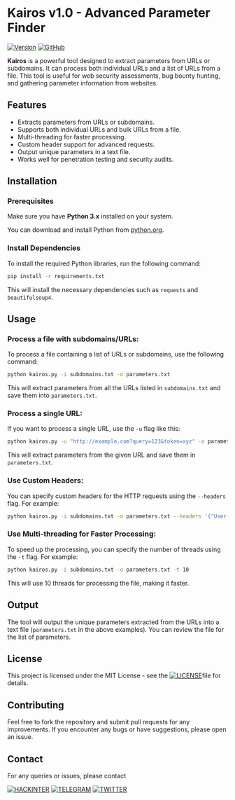 # Kairos v1.0 - Advanced Parameter Finder
[![Version](https://img.shields.io/badge/Version-1.0.0-blue.svg)](https://github.com/hackinter/Archer/releases)
[![GitHub](https://img.shields.io/badge/GITHUB-HACKINTER-red.svg)](https://github.com/hackinter)

**Kairos** is a powerful tool designed to extract parameters from URLs or subdomains. It can process both individual URLs and a list of URLs from a file. This tool is useful for web security assessments, bug bounty hunting, and gathering parameter information from websites.

## Features
- Extracts parameters from URLs or subdomains.
- Supports both individual URLs and bulk URLs from a file.
- Multi-threading for faster processing.
- Custom header support for advanced requests.
- Output unique parameters in a text file.
- Works well for penetration testing and security audits.

## Installation

### Prerequisites
Make sure you have **Python 3.x** installed on your system.

You can download and install Python from [python.org](https://www.python.org/).

### Install Dependencies
To install the required Python libraries, run the following command:

```bash
pip install -r requirements.txt
```

This will install the necessary dependencies such as `requests` and `beautifulsoup4`.

## Usage

### Process a file with subdomains/URLs:
To process a file containing a list of URLs or subdomains, use the following command:

```bash
python kairos.py -i subdomains.txt -o parameters.txt
```

This will extract parameters from all the URLs listed in `subdomains.txt` and save them into `parameters.txt`.

### Process a single URL:
If you want to process a single URL, use the `-u` flag like this:

```bash
python kairos.py -u "http://example.com?query=123&token=xyz" -o parameters.txt
```

This will extract parameters from the given URL and save them in `parameters.txt`.

### Use Custom Headers:
You can specify custom headers for the HTTP requests using the `--headers` flag. For example:

```bash
python kairos.py -i subdomains.txt -o parameters.txt --headers '{"User-Agent": "Mozilla/5.0"}'
```

### Use Multi-threading for Faster Processing:
To speed up the processing, you can specify the number of threads using the `-t` flag. For example:

```bash
python kairos.py -i subdomains.txt -o parameters.txt -t 10
```

This will use 10 threads for processing the file, making it faster.

## Output
The tool will output the unique parameters extracted from the URLs into a text file (`parameters.txt` in the above examples). You can review the file for the list of parameters.

## License
This project is licensed under the MIT License - see the [![LICENSE](https://img.shields.io/badge/LICENSE-gry.svg)](https://github.com/hackinter/kairos//blob/main/LICENSE)file for details.

## Contributing
Feel free to fork the repository and submit pull requests for any improvements. If you encounter any bugs or have suggestions, please open an issue.

## Contact
For any queries or issues, please contact 


[![HACKINTER](https://img.shields.io/badge/HACKINTER-MAIL-red.svg)](mailto:ceh.ec.counselor147@gmail.com) 
[![TELEGRAM](https://img.shields.io/badge/HACKINTER-T.ME-blue.svg)](https://t.me/chat_with_hackinter_bot)
[![TWITTER](https://img.shields.io/badge/HACKINTER-TWITTER-gry.svg)](https://x.com/_anonix_z)
